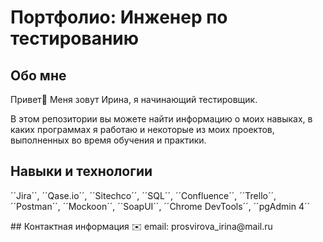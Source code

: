 # Портфолио: Инженер по тестированию

## Обо мне
Привет👋 Меня зовут Ирина, я начинающий тестировщик.  <p>В этом репозитории вы можете найти информацию о моих навыках, в каких программах я работаю и некоторые из моих проектов, выполненных во время обучения и практики.</p>
## Навыки и технологии
<p> ´´Jira´´, ´´Qase.io´´, ´´Sitechco´´, ´´SQL´´, ´´Confluence´´, ´´Trello´´, <br> ´´Postman´´, ´´Mockoon´´, ´´SoapUI´´, ´´Chrome DevTools´´, ´´pgAdmin 4´´</p>
## Контактная информация
✉️ email: prosvirova_irina@mail.ru
